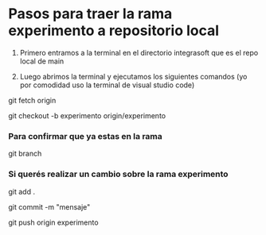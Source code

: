 # Pasos para traer la rama experimento a repositorio local

1. Primero entramos a la terminal en el directorio integrasoft que es el repo local de main

2. Luego abrimos la terminal y ejecutamos los siguientes comandos (yo por comodidad uso la terminal de visual studio code)

git fetch origin

git checkout -b experimento origin/experimento

### Para confirmar que ya estas en la rama
git branch


### Si querés realizar un cambio sobre la rama experimento

git add . 

git commit -m "mensaje" 

git push origin experimento
